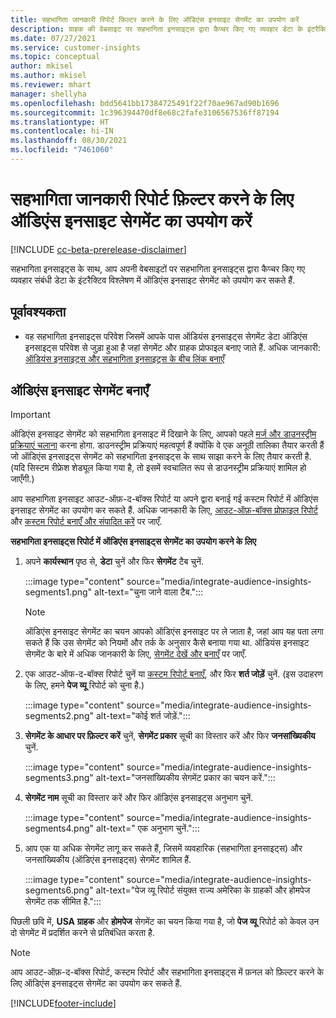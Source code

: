 ```yaml
---
title: सहभागिता जानकारी रिपोर्ट फ़िल्टर करने के लिए ऑडिएंस इनसाइट सेगमेंट का उपयोग करें
description: ग्राहक की वेबसाइट पर सहभागिता इनसाइट्स द्वारा कैप्चर किए गए व्यवहार डेटा के इंटरैक्टिव विश्लेषण में ऑडिएंस इनसाइट्स सेगमेंट का उपयोग करें.
ms.date: 07/27/2021
ms.service: customer-insights
ms.topic: conceptual
author: mkisel
ms.author: mkisel
ms.reviewer: mhart
manager: shellyha
ms.openlocfilehash: bdd5641bb17384725491f22f70ae967ad90b1696
ms.sourcegitcommit: 1c396394470df8e68c2fafe3106567536ff87194
ms.translationtype: HT
ms.contentlocale: hi-IN
ms.lasthandoff: 08/30/2021
ms.locfileid: "7461060"
---
```

# <a name="use-audience-insights-segments-to-filter-engagement-insights-reports"></a>सहभागिता जानकारी रिपोर्ट फ़िल्टर करने के लिए ऑडिएंस इनसाइट सेगमेंट का उपयोग करें

[!INCLUDE [cc-beta-prerelease-disclaimer](includes/cc-beta-prerelease-disclaimer.md)]

सहभागिता इनसाइट्स के साथ, आप अपनी वेबसाइटों पर सहभागिता इनसाइट्स द्वारा कैप्चर किए गए व्यवहार संबंधी डेटा के इंटरैक्टिव विश्लेषण में ऑडिएंस इनसाइट सेगमेंट को उपयोग कर सकते हैं.

## <a name="prerequisite"></a>पूर्वावश्यकता

- वह सहभागिता इनसाइट्स परिवेश जिसमें आपके पास ऑडियंस इनसाइट्स सेगमेंट डेटा ऑडिएंस इनसाइट्स परिवेश से जुड़ा हुआ है जहां सेगमेंट और ग्राहक प्रोफाइल बनाए जाते हैं. अधिक जानकारी: [ऑडियंस इनसाइट्स और सहभागिता इनसाइट्स के बीच लिंक बनाएँ](integrate-audience-insights-engagement-insights.md)

## <a name="create-audience-insights-segments"></a>ऑडिएंस इनसाइट सेगमेंट बनाएँ 

> [!IMPORTANT]
> ऑडिएंस इनसाइट सेगमेंट को सहभागिता इनसाइट में दिखाने के लिए, आपको पहले [मर्ज और डाउनस्ट्रीम प्रक्रियाएं चलाना](../audience-insights/merge-entities.md) करना होगा. डाउनस्ट्रीम प्रक्रियाएं महत्वपूर्ण हैं क्योंकि वे एक अनूठी तालिका तैयार करती हैं जो ऑडिएंस इनसाइट्स सेगमेंट को सहभागिता इनसाइट्स के साथ साझा करने के लिए तैयार करती है. (यदि सिस्टम रीफ्रेश शेड्यूल किया गया है, तो इसमें स्वचालित रूप से डाउनस्ट्रीम प्रक्रियाएं शामिल हो जाएँगी.)

आप सहभागिता इनसाइट आउट-ऑफ़-द-बॉक्स रिपोर्ट या अपने द्वारा बनाई गई कस्टम रिपोर्ट में ऑडिएंस इनसाइट सेगमेंट का उपयोग कर सकते हैं. अधिक जानकारी के लिए, [आउट-ऑफ़-बॉक्स प्रोफ़ाइल रिपोर्ट](profile-reports.md) और [कस्टम रिपोर्ट बनाएँ और संपादित करें](custom-reports.md) पर जाएँ.

**सहभागिता इनसाइट्स रिपोर्ट में ऑडिएंस इनसाइट्स सेगमेंट का उपयोग करने के लिए**

1. अपने **कार्यस्थान** पृष्ठ से, **डेटा** चुनें और फिर **सेगमेंट** टैब चुनें.

    :::image type="content" source="media/integrate-audience-insights-segments1.png" alt-text="चुना जाने वाला टैब.":::

   >[!NOTE]
   > ऑडिएंस इनसाइट सेगमेंट का चयन आपको ऑडिएंस इनसाइट पर ले जाता है, जहां आप यह पता लगा सकते हैं कि उस सेगमेंट को नियमों और तर्क के अनुसार कैसे बनाया गया था. ऑडियंस इनसाइट सेगमेंट के बारे में अधिक जानकारी के लिए, [सेगमेंट देखें और बनाएँ](../audience-insights/segments.md) पर जाएँ.

2. एक आउट-ऑफ-द-बॉक्स रिपोर्ट चुनें या [कस्टम रिपोर्ट बनाएँ](custom-reports.md), और फिर **शर्त जोड़ें** चुनें. (इस उदाहरण के लिए, हमने **पेज व्यू** रिपोर्ट को चुना है.)

    :::image type="content" source="media/integrate-audience-insights-segments2.png" alt-text="कोई शर्त जोड़ें.":::

3. **सेगमेंट के आधार पर फ़िल्टर करें** चुनें, **सेगमेंट प्रकार** सूची का विस्तार करें और फिर **जनसांख्यिकीय** चुनें.

    :::image type="content" source="media/integrate-audience-insights-segments3.png" alt-text="जनसांख्यिकीय सेगमेंट प्रकार का चयन करें.":::

4. **सेगमेंट नाम** सूची का विस्तार करें और फिर ऑडिएंस इनसाइट्स अनुभाग चुनें.

    :::image type="content" source="media/integrate-audience-insights-segments4.png" alt-text=" एक अनुभाग चुनें.":::

5. आप एक या अधिक सेगमेंट लागू कर सकते हैं, जिसमें व्यवहारिक (सहभागिता इनसाइट्स) और जनसांख्यिकीय (ऑडिएंस इनसाइट्स) सेगमेंट शामिल हैं. 

    :::image type="content" source="media/integrate-audience-insights-segments6.png" alt-text="पेज व्यू रिपोर्ट संयुक्त राज्य अमेरिका के ग्राहकों और होमपेज सेगमेंट तक सीमित है.":::

पिछली छवि में, **USA ग्राहक** और **होमपेज** सेगमेंट का चयन किया गया है, जो **पेज व्यू** रिपोर्ट को केवल उन दो सेगमेंट में प्रदर्शित करने से प्रतिबंधित करता है. 


>[!NOTE]
> आप आउट-ऑफ़-द-बॉक्स रिपोर्ट, कस्टम रिपोर्ट और सहभागिता इनसाइट्स में फ़नल को फ़िल्टर करने के लिए ऑडिएंस इनसाइट्स सेगमेंट का उपयोग कर सकते हैं. 


[!INCLUDE[footer-include](../includes/footer-banner.md)]